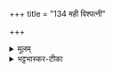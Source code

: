 +++
title = "134 मही विश्पत्नी"

+++


<details><summary>मूलम्</summary>

म॒ही वि॒श्पत्नी॒ सद॑ने ऋ॒तस्य॑ ।   
अ॒र्वाची॒ एत॑न् धरुणे रयी॒णाम् ।  
अ॒न्तर्व॑त्नी॒ जन्य॑ञ् जा॒तवे॑दसम् ।  
अ॒ध्व॒राणा॑ञ् जनयथᳶ पुरो॒गाम् ॥13॥
</details>

<details><summary>भट्टभास्कर-टीका</summary>

मही महत्यौ महनीये । 'वा छन्दसि'इति पूर्वसवर्णदीर्घत्वम् । विश्पत्नी विश्पत्न्यौ विशां प्रजानां पालयित्र्यौ । अयस्मयादित्वेन भत्वाज्जश्च्त्वाभावः । यद्वा - विश्वस्य पालयित्र्यौ (?) अन्तर्वत्नी गर्भिण्यौ 'अन्तर्वत्पतिवतोर्नुक्'इति नुगोकारौ, जन्यं जनयितव्यं गर्भस्थं जातवेदसं जातानां वेदितारं अध्वराणां यज्ञानां पुरोगां अग्रगामिनीं जनयथः जनयतम् । पञ्चमो लकारः, जनसनखनाम्'इति विट् 'विड्वनोः' इत्यात्वम् ॥
</details>
